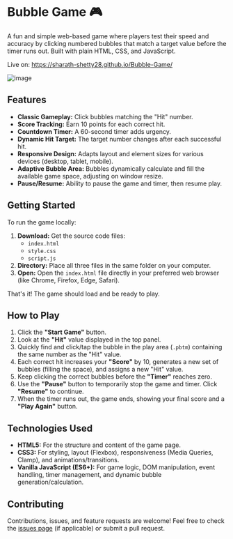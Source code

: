 # Bubble Game 🎮

A fun and simple web-based game where players test their speed and accuracy by clicking numbered bubbles that match a target value before the timer runs out. Built with plain HTML, CSS, and JavaScript.

Live on: https://sharath-shetty28.github.io/Bubble-Game/

<!-- Optional: Add a screenshot of the game here -->
<!-- ![Bubble Game Screenshot](path/to/your/screenshot.png) -->
![image](https://github.com/user-attachments/assets/eea29b20-dfd8-4a16-833b-6decad49f882)


## Features

*   **Classic Gameplay:** Click bubbles matching the "Hit" number.
*   **Score Tracking:** Earn 10 points for each correct hit.
*   **Countdown Timer:** A 60-second timer adds urgency.
*   **Dynamic Hit Target:** The target number changes after each successful hit.
*   **Responsive Design:** Adapts layout and element sizes for various devices (desktop, tablet, mobile).
*   **Adaptive Bubble Area:** Bubbles dynamically calculate and fill the available game space, adjusting on window resize.
*   **Pause/Resume:** Ability to pause the game and timer, then resume play.

## Getting Started

To run the game locally:

1.  **Download:** Get the source code files:
    *   `index.html`
    *   `style.css`
    *   `script.js`
2.  **Directory:** Place all three files in the same folder on your computer.
3.  **Open:** Open the `index.html` file directly in your preferred web browser (like Chrome, Firefox, Edge, Safari).

That's it! The game should load and be ready to play.

## How to Play

1.  Click the **"Start Game"** button.
2.  Look at the **"Hit"** value displayed in the top panel.
3.  Quickly find and click/tap the bubble in the play area (`.pbtm`) containing the same number as the "Hit" value.
4.  Each correct hit increases your **"Score"** by 10, generates a new set of bubbles (filling the space), and assigns a new "Hit" value.
5.  Keep clicking the correct bubbles before the **"Timer"** reaches zero.
6.  Use the **"Pause"** button to temporarily stop the game and timer. Click **"Resume"** to continue.
7.  When the timer runs out, the game ends, showing your final score and a **"Play Again"** button.

## Technologies Used

*   **HTML5:** For the structure and content of the game page.
*   **CSS3:** For styling, layout (Flexbox), responsiveness (Media Queries, Clamp), and animations/transitions.
*   **Vanilla JavaScript (ES6+):** For game logic, DOM manipulation, event handling, timer management, and dynamic bubble generation/calculation.

## Contributing

Contributions, issues, and feature requests are welcome! Feel free to check the [issues page](link/to/your/issues/page) (if applicable) or submit a pull request.

